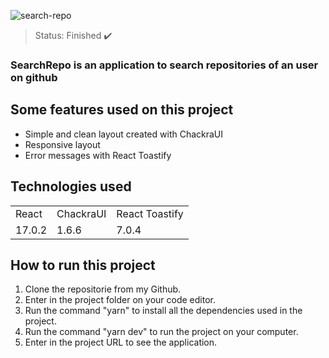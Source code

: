 ![search-repo](https://user-images.githubusercontent.com/50122135/181515919-e8089dad-5886-4ade-a20b-752bb2ce28f9.png)

> Status: Finished ✔️

### SearchRepo is an application to search repositories of an user on github

## Some features used on this project

* Simple and clean layout created with ChackraUI
* Responsive layout
* Error messages with React Toastify
  
## Technologies used
  
<table>
  <tr>
    <td>React</td>  
    <td>ChackraUI</td>
    <td>React Toastify</td>
  </tr>

  <tr>
    <td>17.0.2</td>
    <td>1.6.6</td>
    <td>7.0.4</td>
  </tr>
</table>
  
## How to run this project

1) Clone the repositorie from my Github.
2) Enter in the project folder on your code editor.
3) Run the command "yarn" to install all the dependencies used in the project.
4) Run the command "yarn dev" to run the project on your computer.
5) Enter in the project URL to see the application.
